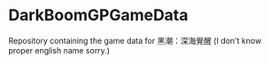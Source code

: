 # DarkBoomGPGameData
Repository containing the game data for 黑潮：深海覺醒 (I don't know proper english name sorry.)
